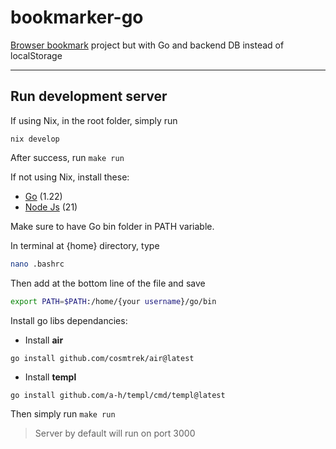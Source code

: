 # bookmarker-go

[Browser bookmark](https://github.com/adysyukri/browser-bookmarking) project but with Go and backend DB instead of localStorage

---

## Run development server

If using Nix, in the root folder, simply run

```
nix develop
```

After success, run `make run`

If not using Nix, install these:

- [Go](https://go.dev/doc/install) (1.22)
- [Node Js](https://nodejs.org/en/download/package-manager) (21)

Make sure to have Go bin folder in PATH variable.

In terminal at {home} directory, type

```bash
nano .bashrc
```

Then add at the bottom line of the file and save

```bash
export PATH=$PATH:/home/{your username}/go/bin
```

Install go libs dependancies:

- Install **air**

```
go install github.com/cosmtrek/air@latest
```

- Install **templ**

```
go install github.com/a-h/templ/cmd/templ@latest
```

Then simply run `make run`

> Server by default will run on port 3000
